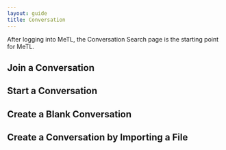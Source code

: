 ```yaml
---
layout: guide
title: Conversation
---
```


After logging into MeTL, the Conversation Search page is the starting point for MeTL.
 
## Join a Conversation
 
## Start a Conversation

## Create a Blank Conversation

## Create a Conversation by Importing a File
